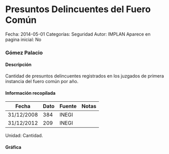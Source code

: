 Presuntos Delincuentes del Fuero Común
=====

Fecha: 2014-05-01
Categorías: Seguridad
Autor: IMPLAN
Aparece en pagina inicial: No

### Gómez Palacio

#### Descripción

Cantidad de presuntos delincuentes registrados en los juzgados de primera instancia del fuero común por año.

#### Información recopilada

<table class="table table-hover table-bordered matriz">
  <thead>
    <tr><th>Fecha</th><th>Dato</th><th>Fuente</th><th>Notas</th></tr>
  </thead>
  <tbody>
    <tr><td class="centrado">31/12/2008</td><td class="derecha">384</td><td>INEGI</td><td></td></tr>
    <tr><td class="centrado">31/12/2012</td><td class="derecha">209</td><td>INEGI</td><td></td></tr>
  </tbody>
</table>

Unidad: Cantidad.

#### Gráfica

<div id="Morrisiwjivrti" class="grafica"></div>
  <!-- JAVASCRIPT DE LA GRAFICA EN Morrisiwjivrti -->
  <script>
  new Morris.Line({
    element: 'Morrisiwjivrti',
    data: [
      { fecha: '2008-12-31', dato: 384 },
      { fecha: '2012-12-31', dato: 209 }
    ],
    xkey: 'fecha',
    ykeys: ['dato'],
    labels: ['Dato'],
    lineColors: ['#FF5B02'],
    xLabelFormat: function(d) {
      return d.getDate()+'/'+(d.getMonth()+1)+'/'+d.getFullYear();
    },
    dateFormat: function (ts) {
      var d = new Date(ts);
      return d.getDate() + '/' + (d.getMonth() + 1) + '/' + d.getFullYear();
    }
  });
  </script>
